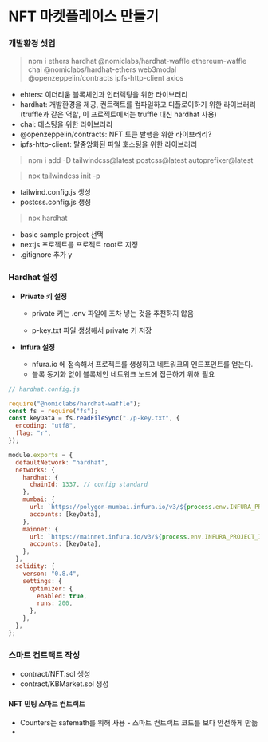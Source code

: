 # NFT 마켓플레이스 만들기



### 개발환경 셋업

> npm i ethers hardhat @nomiclabs/hardhat-waffle ethereum-waffle chai @nomiclabs/hardhat-ethers web3modal @openzeppelin/contracts ipfs-http-client axios 

- ehters: 이더리움 블록체인과 인터렉팅을 위한 라이브러리
- hardhat: 개발환경을 제공, 컨트랙트를 컴파일하고 디플로이하기 위한 라이브러리(truffle과 같은 역할, 이 프로젝트에서는 truffle 대신 hardhat 사용)
- chai: 테스팅을 위한 라이브러리
- @openzeppelin/contracts: NFT 토큰 발행을 위한 라이브러리?
- ipfs-http-client: 탈중앙화된 파일 호스팅을 위한 라이브러리

> npm i add -D tailwindcss@latest postcss@latest autoprefixer@latest

> npx tailwindcss init -p

- tailwind.config.js 생성
- postcss.config.js 생성

> npx hardhat

- basic sample project 선택
- nextjs 프로젝트를 프로젝트 root로 지정
- .gitignore 추가 y



### Hardhat 설정

- **Private 키 설정**

  - private 키는 .env 파일에 조차 넣는 것을 추천하지 않음

  - p-key.txt 파일 생성해서 private 키 저장


- **Infura 설정**
  - nfura.io 에 접속해서 프로젝트를 생성하고 네트워크의 엔드포인트를 얻는다.
  - 블록 동기화 없이 블록체인 네트워크 노드에 접근하기 위해 필요



```js
// hardhat.config.js

require("@nomiclabs/hardhat-waffle");
const fs = require("fs");
const keyData = fs.readFileSync("./p-key.txt", {
  encoding: "utf8",
  flag: "r",
});

module.exports = {
  defaultNetwork: "hardhat",
  networks: {
    hardhat: {
      chainId: 1337, // config standard
    },
    mumbai: {
      url: `https://polygon-mumbai.infura.io/v3/${process.env.INFURA_PROJECT_ID}`,
      accounts: [keyData],
    },
    mainnet: {
      url: `https://mainnet.infura.io/v3/${process.env.INFURA_PROJECT_ID}`,
      accounts: [keyData],
    },
  },
  solidity: {
    verson: "0.8.4",
    settings: {
      optimizer: {
        enabled: true,
        runs: 200,
      },
    },
  },
};
```



### 스마트 컨트랙트 작성

- contract/NFT.sol 생성
- contract/KBMarket.sol 생성



#### NFT 민팅 스마트 컨트랙트

- Counters는 safemath를 위해 사용 - 스마트 컨트랙트 코드를 보다 안전하게 만듦
- 